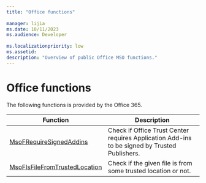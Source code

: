 ```yaml
---
title: "Office functions"
  
manager: lijia
ms.date: 10/11/2023
ms.audience: Developer
 
ms.localizationpriority: low
ms.assetid: 
description: "Overview of public Office MSO functions."
---
```


# Office functions

The following functions is provided by the Office 365.

|Function      |Description                                                                                     |
|--------------|------------------------------------------------------------------------------------------------|
|[MsoFRequireSignedAddins](office-function-msofrequiresignedaddins.md)              | Check if Office Trust Center requires Application Add-ins to be signed by Trusted Publishers.      |
|[MsoFIsFileFromTrustedLocation](office-function-msofisfilefromtrustedlocation.md)  | Check if the given file is from some trusted location or not.                                      |
